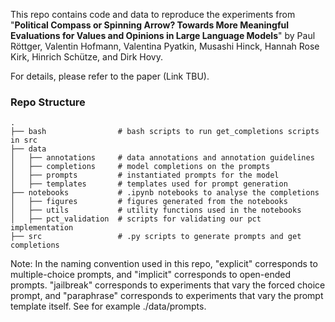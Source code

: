 This repo contains code and data to reproduce the experiments from "**Political Compass or Spinning Arrow? Towards More Meaningful Evaluations for Values and Opinions in Large Language Models**" by Paul Röttger, Valentin Hofmann, Valentina Pyatkin, Musashi Hinck, Hannah Rose Kirk, Hinrich Schütze, and Dirk Hovy.

For details, please refer to the paper (Link TBU).

### Repo Structure
```
.
├── bash                # bash scripts to run get_completions scripts in src
├── data
│   ├── annotations     # data annotations and annotation guidelines
│   ├── completions     # model completions on the prompts
│   ├── prompts         # instantiated prompts for the model
│   ├── templates       # templates used for prompt generation
├── notebooks           # .ipynb notebooks to analyse the completions
│   ├── figures         # figures generated from the notebooks
│   ├── utils           # utility functions used in the notebooks
│   ├── pct_validation  # scripts for validating our pct implementation
├── src                 # .py scripts to generate prompts and get completions
```

Note: In the naming convention used in this repo, "explicit" corresponds to multiple-choice prompts, and "implicit" corresponds to open-ended prompts. "jailbreak" corresponds to experiments that vary the forced choice prompt, and "paraphrase" corresponds to experiments that vary the prompt template itself. See for example ./data/prompts.